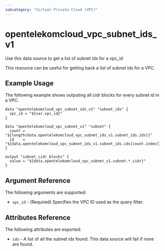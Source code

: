```yaml
---
subcategory: "Virtual Private Cloud (VPC)"
---
```


# opentelekomcloud_vpc_subnet_ids_v1

Use this data source to get a list of subnet ids for a vpc_id

This resource can be useful for getting back a list of subnet ids for a VPC.

## Example Usage

The following example shows outputing all cidr blocks for every subnet id in a VPC.

```hcl
data "opentelekomcloud_vpc_subnet_ids_v1" "subnet_ids" {
  vpc_id = "${var.vpc_id}" 
}

data "opentelekomcloud_vpc_subnet_v1" "subnet" {
  count = "${length(data.opentelekomcloud_vpc_subnet_ids_v1.subnet_ids.ids)}"
  id    = "${data.opentelekomcloud_vpc_subnet_ids_v1.subnet_ids.ids[count.index]}"
}

output "subnet_cidr_blocks" {
  value = "${data.opentelekomcloud_vpc_subnet_v1.subnet.*.cidr}"
}
```

## Argument Reference

The following arguments are supported:

* `vpc_id` - (Required) Specifies the VPC ID used as the query filter.

## Attributes Reference

The following attributes are exported:

* `ids` - A list of all the subnet ids found. This data source will fail if none are found.
